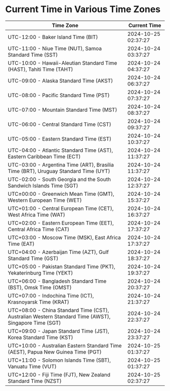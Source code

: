 # Current Time in Various Time Zones

| Time Zone | Current Time |
|-----------|--------------|
| UTC-12:00 - Baker Island Time (BIT) | 2024-10-25 02:37:27 |
| UTC-11:00 - Niue Time (NUT), Samoa Standard Time (SST) | 2024-10-24 03:37:27 |
| UTC-10:00 - Hawaii-Aleutian Standard Time (HAST), Tahiti Time (TAHT) | 2024-10-24 04:37:27 |
| UTC-09:00 - Alaska Standard Time (AKST) | 2024-10-24 06:37:27 |
| UTC-08:00 - Pacific Standard Time (PST) | 2024-10-24 07:37:27 |
| UTC-07:00 - Mountain Standard Time (MST) | 2024-10-24 08:37:27 |
| UTC-06:00 - Central Standard Time (CST) | 2024-10-24 09:37:27 |
| UTC-05:00 - Eastern Standard Time (EST) | 2024-10-24 10:37:27 |
| UTC-04:00 - Atlantic Standard Time (AST), Eastern Caribbean Time (ECT) | 2024-10-24 11:37:27 |
| UTC-03:00 - Argentina Time (ART), Brasília Time (BRT), Uruguay Standard Time (UYT) | 2024-10-24 11:37:27 |
| UTC-02:00 - South Georgia and the South Sandwich Islands Time (SGT) | 2024-10-24 12:37:27 |
| UTC±00:00 - Greenwich Mean Time (GMT), Western European Time (WET) | 2024-10-24 15:37:27 |
| UTC+01:00 - Central European Time (CET), West Africa Time (WAT) | 2024-10-24 16:37:27 |
| UTC+02:00 - Eastern European Time (EET), Central Africa Time (CAT) | 2024-10-24 17:37:27 |
| UTC+03:00 - Moscow Time (MSK), East Africa Time (EAT) | 2024-10-24 17:37:27 |
| UTC+04:00 - Azerbaijan Time (AZT), Gulf Standard Time (GST) | 2024-10-24 18:37:27 |
| UTC+05:00 - Pakistan Standard Time (PKT), Yekaterinburg Time (YEKT) | 2024-10-24 19:37:27 |
| UTC+06:00 - Bangladesh Standard Time (BST), Omsk Time (OMST) | 2024-10-24 20:37:27 |
| UTC+07:00 - Indochina Time (ICT), Krasnoyarsk Time (KRAT) | 2024-10-24 21:37:27 |
| UTC+08:00 - China Standard Time (CST), Australian Western Standard Time (AWST), Singapore Time (SGT) | 2024-10-24 22:37:27 |
| UTC+09:00 - Japan Standard Time (JST), Korea Standard Time (KST) | 2024-10-24 23:37:27 |
| UTC+10:00 - Australian Eastern Standard Time (AEST), Papua New Guinea Time (PGT) | 2024-10-25 01:37:27 |
| UTC+11:00 - Solomon Islands Time (SBT), Vanuatu Time (VUT) | 2024-10-25 01:37:27 |
| UTC+12:00 - Fiji Time (FJT), New Zealand Standard Time (NZST) | 2024-10-25 02:37:27 |
